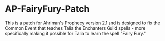 # AP-FairyFury-Patch
This is a patch for Ahriman's Prophecy version 2.1 and is designed to fix the Common Event that teaches Talia the Enchanters Guild spells - more specifically making it possible for Talia to learn the spell "Fairy Fury."
